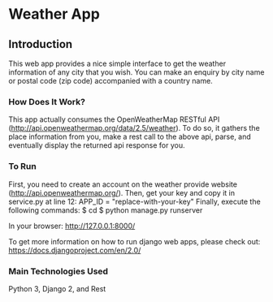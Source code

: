 # Weather App

## Introduction
This web app provides a nice simple interface to get the weather information of any city that you wish.
You can make an enquiry by city name or postal code (zip code) accompanied with a country name.

### How Does It Work?
This app actually consumes the OpenWeatherMap RESTful API (http://api.openweathermap.org/data/2.5/weather).
To do so, it gathers the place information from you, make a rest call to the above api, parse, and eventually
display the returned api response for you.

### To Run
First, you need to create an account on the weather provide website (http://api.openweathermap.org/).
Then, get your key and copy it in service.py at line 12:
    APP_ID = "replace-with-your-key"
Finally, execute the following commands:
$ cd <path-to-the-project-dir>
$ python manage.py runserver

In your browser: http://127.0.0.1:8000/

To get more information on how to run django web apps, please check out: https://docs.djangoproject.com/en/2.0/

### Main Technologies Used
Python 3, Django 2, and Rest
